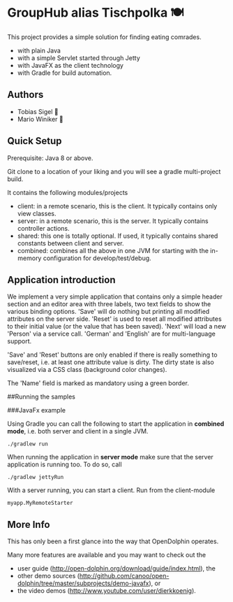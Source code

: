 # GroupHub alias Tischpolka 🍽

This project provides a simple solution for finding eating comrades.

- with plain Java 
- with a simple Servlet started through Jetty
- with JavaFX as the client technology
- with Gradle for build automation.

## Authors
* Tobias Sigel 🎈
* Mario Winiker 🌸

## Quick Setup

Prerequisite: Java 8 or above.

Git clone to a location of your liking and you will see a gradle multi-project build.

It contains the following modules/projects
- client: in a remote scenario, this is the client. It typically contains only view classes.
- server: in a remote scenario, this is the server. It typically contains controller actions.
- shared: this one is totally optional. If used, it typically contains shared constants between client and server.
- combined: combines all the above in one JVM for starting with the in-memory configuration for develop/test/debug.

## Application introduction

We implement a very simple application that contains only a simple header section and an editor area
with three labels, two text fields to show the various binding options.
'Save' will do nothing but printing all modified attributes
on the server side. 'Reset' is used to reset all modified attributes to their initial value (or the value that has been saved).
'Next' will load a new 'Person' via a service call. 'German' and 'English' are for multi-language support.

'Save' and 'Reset' buttons are only enabled if there is really something to save/reset, i.e. at least one attribute value is dirty.
The dirty state is also visualized via a CSS class (background color changes).

The 'Name' field is marked as mandatory using a green border.

##Running the samples

###JavaFx example

Using Gradle you can call the following to start the application in **combined mode**, i.e. both server and client in a single JVM.

    ./gradlew run 


When running the application in **server mode** make sure that the server application is running too. To do so, call

    ./gradlew jettyRun
    
With a server running, you can start a client. Run from the client-module 

    myapp.MyRemoteStarter
    
## More Info

This has only been a first glance into the way that OpenDolphin operates.

Many more features are available and you may want to check out the
- user guide (http://open-dolphin.org/download/guide/index.html), the
- other demo sources (http://github.com/canoo/open-dolphin/tree/master/subprojects/demo-javafx), or
- the video demos (http://www.youtube.com/user/dierkkoenig).
